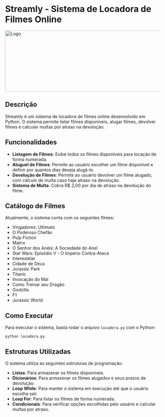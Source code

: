 # Streamly - Sistema de Locadora de Filmes Online

<img src="https://github.com/user-attachments/assets/cb15ebe0-7ca3-4ab4-ad75-de9b75fe3cbb" alt="Logo" width="600" height="200">

## Descrição

Streamly é um sistema de locadora de filmes online desenvolvido em Python. O sistema permite listar filmes disponíveis, alugar filmes, devolver filmes e calcular multas por atraso na devolução.

## Funcionalidades

- **Listagem de Filmes**: Exibe todos os filmes disponíveis para locação de forma numerada.
- **Aluguel de Filmes**: Permite ao usuário escolher um filme disponível e definir por quantos dias deseja alugá-lo.
- **Devolução de Filmes**: Permite ao usuário devolver um filme alugado, com cálculo de multa caso haja atraso na devolução.
- **Sistema de Multa**: Cobra R$ 2,00 por dia de atraso na devolução do filme.

## Catálogo de Filmes

Atualmente, o sistema conta com os seguintes filmes:

- Vingadores: Ultimato
- O Poderoso Chefão
- Pulp Fiction
- Matrix
- O Senhor dos Anéis: A Sociedade do Anel
- Star Wars: Episódio V - O Império Contra-Ataca
- Interestelar
- Cidade de Deus
- Jurassic Park
- Titanic
- Invocação do Mal
- Como Treinar seu Dragão
- Godzilla
- F1
- Jurassic World

## Como Executar

Para executar o sistema, basta rodar o arquivo `locadora.py` com o Python:

```
python locadora.py
```

## Estruturas Utilizadas

O sistema utiliza as seguintes estruturas de programação:

- **Listas**: Para armazenar os filmes disponíveis.
- **Dicionários**: Para armazenar os filmes alugados e seus prazos de devolução.
- **Loop While**: Para manter o sistema em execução até que o usuário escolha sair.
- **Loop For**: Para listar os filmes de forma numerada.
- **Condicionais**: Para verificar opções escolhidas pelo usuário e calcular multas por atraso.